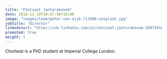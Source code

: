 ```yaml
---
title: "Chotiwat Jantarakasem"
date: 2018-11-19T10:47:58+10:00
image: "images/team/peter-van-eijk-711986-unsplash.jpg"
jobtitle: "Director"
linkedinurl: "https://uk.linkedin.com/in/chotiwat-jantarakasem-389730186?original_referer=https%3A%2F%2Fwww.google.com%2F"
promoted: true
weight: 1
---
```


Chotiwat is a PhD student at Imperial College London. 
